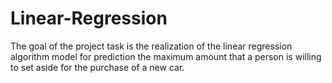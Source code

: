 # Linear-Regression
The goal of the project task is the realization of the linear regression algorithm model for prediction the maximum amount that a person is willing to set aside for the purchase of a new car.
